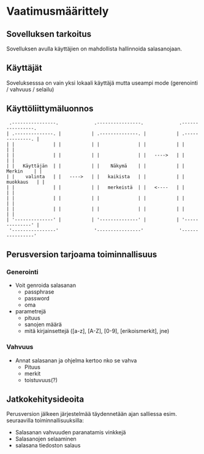 # Vaatimusmäärittely

## Sovelluksen tarkoitus

Sovelluksen avulla käyttäjien on mahdollista hallinnoida salasanojaan. 

## Käyttäjät

Soveluksesssa on vain yksi lokaali käyttäjä mutta useampi mode (gerenointi / vahvuus / selailu)

## Käyttöliittymäluonnos

```
 .----------------.             .----------------.             .----------------. 
| .--------------. |           | .--------------. |           | .--------------. |
| |              | |           | |              | |           | |              | |
| |              | |           | |              | |   ---->   | |              | |
| |   Käyttäjän  | |           | |    Näkymä    | |           | |    Merkin    | |
| |    valinta   | |   ---->   | |   kaikista   | |           | |   muokkaus   | |
| |              | |           | |   merkeistä  | |   <----   | |              | |
| |              | |           | |              | |           | |              | |
| |              | |           | |              | |           | |              | |
| '--------------' |           | '--------------' |           | '--------------' |
 '----------------'             '----------------'             '----------------' 
```

## Perusversion tarjoama toiminnallisuus

### Generointi

- Voit genroida salasanan
  - passphrase
  - password
  - oma
- parametrejä
  - pituus
  - sanojen määrä
  - mitä kirjainsettejä ([a-z], [A-Z], [0-9], [erikoismerkit], jne)

### Vahvuus

- Annat salasanan ja ohjelma kertoo nko se vahva
  - Pituus
  - merkit
  - toistuvuus(?)

## Jatkokehitysideoita

Perusversion jälkeen järjestelmää täydennetään ajan salliessa esim. seuraavilla toiminnallisuuksilla:

- Salasanan vahvuuden paranatamis vinkkejä
- Salasanojen selaaminen
- salasana tiedoston salaus
